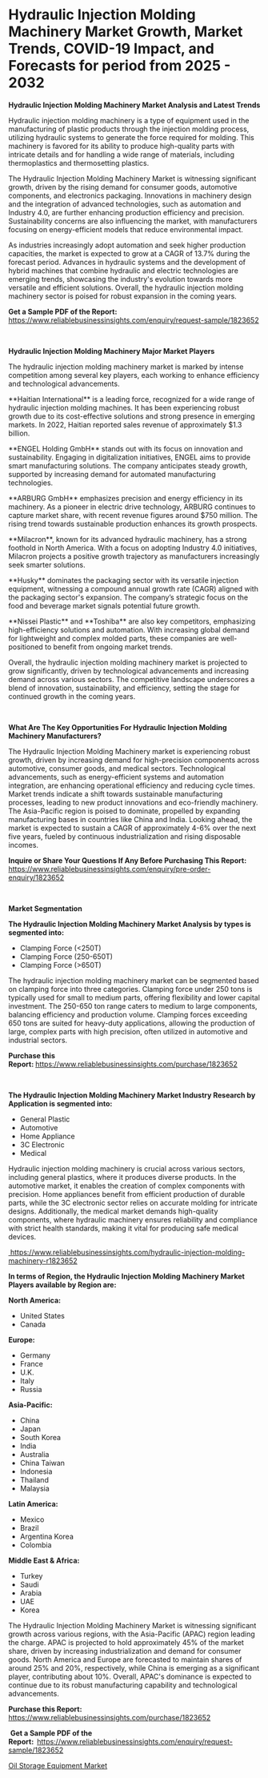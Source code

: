 <p><h1>Hydraulic Injection Molding Machinery Market Growth, Market Trends, COVID-19 Impact, and Forecasts for period from 2025 - 2032</h1></p><p><strong>Hydraulic Injection Molding Machinery Market Analysis and Latest Trends</strong></p>
<p><p>Hydraulic injection molding machinery is a type of equipment used in the manufacturing of plastic products through the injection molding process, utilizing hydraulic systems to generate the force required for molding. This machinery is favored for its ability to produce high-quality parts with intricate details and for handling a wide range of materials, including thermoplastics and thermosetting plastics.</p><p>The Hydraulic Injection Molding Machinery Market is witnessing significant growth, driven by the rising demand for consumer goods, automotive components, and electronics packaging. Innovations in machinery design and the integration of advanced technologies, such as automation and Industry 4.0, are further enhancing production efficiency and precision. Sustainability concerns are also influencing the market, with manufacturers focusing on energy-efficient models that reduce environmental impact.</p><p>As industries increasingly adopt automation and seek higher production capacities, the market is expected to grow at a CAGR of 13.7% during the forecast period. Advances in hydraulic systems and the development of hybrid machines that combine hydraulic and electric technologies are emerging trends, showcasing the industry's evolution towards more versatile and efficient solutions. Overall, the hydraulic injection molding machinery sector is poised for robust expansion in the coming years.</p></p>
<p><strong>Get a Sample PDF of the Report:&nbsp;</strong> <a href="https://www.reliablebusinessinsights.com/enquiry/request-sample/1823652?utm_campaign=3035&utm_medium=2&utm_source=Github&utm_content=ia&utm_term=12042025&utm_id=hydraulic-injection-molding-machinery">https://www.reliablebusinessinsights.com/enquiry/request-sample/1823652</a></p>
<p>&nbsp;</p>
<p><strong>Hydraulic Injection Molding Machinery Major Market Players</strong></p>
<p><p>The hydraulic injection molding machinery market is marked by intense competition among several key players, each working to enhance efficiency and technological advancements.</p><p>**Haitian International** is a leading force, recognized for a wide range of hydraulic injection molding machines. It has been experiencing robust growth due to its cost-effective solutions and strong presence in emerging markets. In 2022, Haitian reported sales revenue of approximately $1.3 billion.</p><p>**ENGEL Holding GmbH** stands out with its focus on innovation and sustainability. Engaging in digitalization initiatives, ENGEL aims to provide smart manufacturing solutions. The company anticipates steady growth, supported by increasing demand for automated manufacturing technologies.</p><p>**ARBURG GmbH** emphasizes precision and energy efficiency in its machinery. As a pioneer in electric drive technology, ARBURG continues to capture market share, with recent revenue figures around $750 million. The rising trend towards sustainable production enhances its growth prospects.</p><p>**Milacron**, known for its advanced hydraulic machinery, has a strong foothold in North America. With a focus on adopting Industry 4.0 initiatives, Milacron projects a positive growth trajectory as manufacturers increasingly seek smarter solutions. </p><p>**Husky** dominates the packaging sector with its versatile injection equipment, witnessing a compound annual growth rate (CAGR) aligned with the packaging sector's expansion. The company’s strategic focus on the food and beverage market signals potential future growth.</p><p>**Nissei Plastic** and **Toshiba** are also key competitors, emphasizing high-efficiency solutions and automation. With increasing global demand for lightweight and complex molded parts, these companies are well-positioned to benefit from ongoing market trends.</p><p>Overall, the hydraulic injection molding machinery market is projected to grow significantly, driven by technological advancements and increasing demand across various sectors. The competitive landscape underscores a blend of innovation, sustainability, and efficiency, setting the stage for continued growth in the coming years.</p></p>
<p>&nbsp;</p>
<p><strong>What Are The Key Opportunities For Hydraulic Injection Molding Machinery Manufacturers?</strong></p>
<p><p>The Hydraulic Injection Molding Machinery market is experiencing robust growth, driven by increasing demand for high-precision components across automotive, consumer goods, and medical sectors. Technological advancements, such as energy-efficient systems and automation integration, are enhancing operational efficiency and reducing cycle times. Market trends indicate a shift towards sustainable manufacturing processes, leading to new product innovations and eco-friendly machinery. The Asia-Pacific region is poised to dominate, propelled by expanding manufacturing bases in countries like China and India. Looking ahead, the market is expected to sustain a CAGR of approximately 4-6% over the next five years, fueled by continuous industrialization and rising disposable incomes.</p></p>
<p><strong>Inquire or Share Your Questions If Any Before Purchasing This Report:</strong> <a href="https://www.reliablebusinessinsights.com/enquiry/pre-order-enquiry/1823652?utm_campaign=3035&utm_medium=2&utm_source=Github&utm_content=ia&utm_term=12042025&utm_id=hydraulic-injection-molding-machinery">https://www.reliablebusinessinsights.com/enquiry/pre-order-enquiry/1823652</a></p>
<p>&nbsp;</p>
<p><strong>Market Segmentation</strong></p>
<p><strong>The Hydraulic Injection Molding Machinery Market Analysis by types is segmented into:</strong></p>
<p><ul><li>Clamping Force (<250T)</li><li>Clamping Force (250-650T)</li><li>Clamping Force (>650T)</li></ul></p>
<p><p>The hydraulic injection molding machinery market can be segmented based on clamping force into three categories. Clamping force under 250 tons is typically used for small to medium parts, offering flexibility and lower capital investment. The 250-650 ton range caters to medium to large components, balancing efficiency and production volume. Clamping forces exceeding 650 tons are suited for heavy-duty applications, allowing the production of large, complex parts with high precision, often utilized in automotive and industrial sectors.</p></p>
<p><strong>Purchase this Report:&nbsp;</strong><a href="https://www.reliablebusinessinsights.com/purchase/1823652?utm_campaign=3035&utm_medium=2&utm_source=Github&utm_content=ia&utm_term=12042025&utm_id=hydraulic-injection-molding-machinery">https://www.reliablebusinessinsights.com/purchase/1823652</a></p>
<p>&nbsp;</p>
<p><strong>The Hydraulic Injection Molding Machinery Market Industry Research by Application is segmented into:</strong></p>
<p><ul><li>General Plastic</li><li>Automotive</li><li>Home Appliance</li><li>3C Electronic</li><li>Medical</li></ul></p>
<p><p>Hydraulic injection molding machinery is crucial across various sectors, including general plastics, where it produces diverse products. In the automotive market, it enables the creation of complex components with precision. Home appliances benefit from efficient production of durable parts, while the 3C electronic sector relies on accurate molding for intricate designs. Additionally, the medical market demands high-quality components, where hydraulic machinery ensures reliability and compliance with strict health standards, making it vital for producing safe medical devices.</p></p>
<p><a href="https://www.reliablebusinessinsights.com/hydraulic-injection-molding-machinery-r1823652?utm_campaign=3035&utm_medium=2&utm_source=Github&utm_content=ia&utm_term=12042025&utm_id=hydraulic-injection-molding-machinery">&nbsp;https://www.reliablebusinessinsights.com/hydraulic-injection-molding-machinery-r1823652</a></p>
<p><strong>In terms of Region, the Hydraulic Injection Molding Machinery Market Players available by Region are:</strong></p>
<p>
    <p> <strong> North America: </strong>
        <ul>
            <li>United States</li>
            <li>Canada</li>
        </ul>
        </p> 
    <p> <strong> Europe: </strong>
        <ul>
            <li>Germany</li>
            <li>France</li>
            <li>U.K.</li>
            <li>Italy</li>
            <li>Russia</li>
        </ul>
        </p> 
    <p> <strong> Asia-Pacific: </strong>
        <ul>
            <li>China</li>
            <li>Japan</li>
            <li>South Korea</li>
            <li>India</li>
            <li>Australia</li>
            <li>China Taiwan</li>
            <li>Indonesia</li>
            <li>Thailand</li>
            <li>Malaysia</li>
        </ul>
        </p> 
    <p> <strong> Latin America: </strong>
        <ul>
            <li>Mexico</li>
            <li>Brazil</li>
            <li>Argentina Korea</li>
            <li>Colombia</li>
        </ul>
        </p> 
    <p> <strong> Middle East & Africa: </strong>
        <ul>
            <li>Turkey</li>
            <li>Saudi</li>
            <li>Arabia</li>
            <li>UAE</li>
            <li>Korea</li>
        </ul>
    </p>
    </p>
<p><p>The Hydraulic Injection Molding Machinery Market is witnessing significant growth across various regions, with the Asia-Pacific (APAC) region leading the charge. APAC is projected to hold approximately 45% of the market share, driven by increasing industrialization and demand for consumer goods. North America and Europe are forecasted to maintain shares of around 25% and 20%, respectively, while China is emerging as a significant player, contributing about 10%. Overall, APAC's dominance is expected to continue due to its robust manufacturing capability and technological advancements.</p></p>
<p><strong>Purchase this Report: </strong><a href="https://www.reliablebusinessinsights.com/purchase/1823652?utm_campaign=3035&utm_medium=2&utm_source=Github&utm_content=ia&utm_term=12042025&utm_id=hydraulic-injection-molding-machinery">https://www.reliablebusinessinsights.com/purchase/1823652</a></p>
<p>&nbsp;<strong>Get a Sample PDF of the Report:&nbsp;&nbsp;</strong><a href="https://www.reliablebusinessinsights.com/enquiry/request-sample/1823652?utm_campaign=3035&utm_medium=2&utm_source=Github&utm_content=ia&utm_term=12042025&utm_id=hydraulic-injection-molding-machinery">https://www.reliablebusinessinsights.com/enquiry/request-sample/1823652</a></p>
<p><strong></strong></p>
<p><p><a href="https://github.com/pomasifilo/Market-Research-Report-List-1/blob/main/oil-storage-equipment-market.md?utm_campaign=3035&utm_medium=2&utm_source=Github&utm_content=ia&utm_term=12042025&utm_id=hydraulic-injection-molding-machinery">Oil Storage Equipment Market</a></p></p>